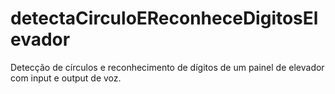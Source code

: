 # detectaCirculoEReconheceDigitosElevador
Detecção de círculos e reconhecimento de dígitos de um painel de elevador com input e output de voz.
